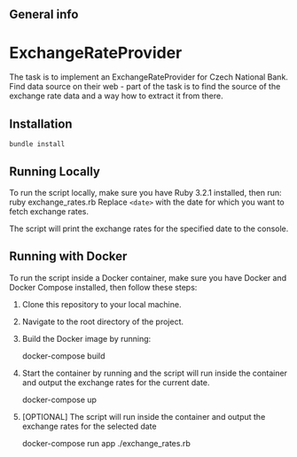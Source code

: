 ## General info
# ExchangeRateProvider

The task is to implement an ExchangeRateProvider for Czech National Bank. Find data source on their web - part of the task is to find the source of the exchange rate data and a way how to extract it from there.

## Installation
```
bundle install
```

## Running Locally

To run the script locally, make sure you have Ruby 3.2.1 installed, then run:
ruby exchange_rates.rb <date>
Replace `<date>` with the date for which you want to fetch exchange rates.

The script will print the exchange rates for the specified date to the console.

## Running with Docker

To run the script inside a Docker container, make sure you have Docker and Docker Compose installed, then follow these steps:

1. Clone this repository to your local machine.
2. Navigate to the root directory of the project.
3. Build the Docker image by running:
   
    docker-compose build

4. Start the container by running and the script will run inside the container and output the exchange rates for the current date.
   
    docker-compose up

5. [OPTIONAL] The script will run inside the container and output the exchange rates for the selected date
    
    docker-compose run app ./exchange_rates.rb <date>
